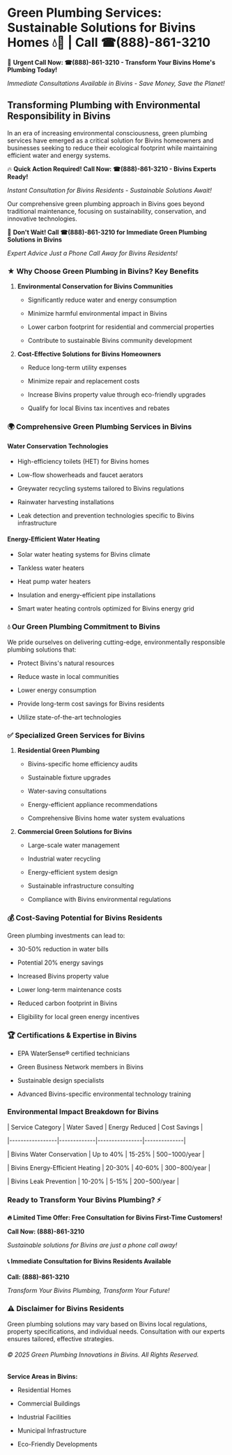 # Green Plumbing Services: Sustainable Solutions for Bivins Homes 💧🌿 | Call ☎(888)-861-3210

🚨 **Urgent Call Now: ☎(888)-861-3210 - Transform Your Bivins Home's Plumbing Today!**
*Immediate Consultations Available in Bivins - Save Money, Save the Planet!*

## Transforming Plumbing with Environmental Responsibility in Bivins

In an era of increasing environmental consciousness, green plumbing services have emerged as a critical solution for Bivins homeowners and businesses seeking to reduce their ecological footprint while maintaining efficient water and energy systems. 

🔥 **Quick Action Required! Call Now: ☎(888)-861-3210 - Bivins Experts Ready!**
*Instant Consultation for Bivins Residents - Sustainable Solutions Await!*

Our comprehensive green plumbing approach in Bivins goes beyond traditional maintenance, focusing on sustainability, conservation, and innovative technologies.

🚨 **Don't Wait! Call ☎(888)-861-3210 for Immediate Green Plumbing Solutions in Bivins**
*Expert Advice Just a Phone Call Away for Bivins Residents!*

### ★ Why Choose Green Plumbing in Bivins? Key Benefits

1. **Environmental Conservation for Bivins Communities** 
   - Significantly reduce water and energy consumption
   - Minimize harmful environmental impact in Bivins
   - Lower carbon footprint for residential and commercial properties
   - Contribute to sustainable Bivins community development

2. **Cost-Effective Solutions for Bivins Homeowners** 
   - Reduce long-term utility expenses
   - Minimize repair and replacement costs
   - Increase Bivins property value through eco-friendly upgrades
   - Qualify for local Bivins tax incentives and rebates

### 🌍 Comprehensive Green Plumbing Services in Bivins

#### Water Conservation Technologies
- High-efficiency toilets (HET) for Bivins homes
- Low-flow showerheads and faucet aerators
- Greywater recycling systems tailored to Bivins regulations
- Rainwater harvesting installations
- Leak detection and prevention technologies specific to Bivins infrastructure

#### Energy-Efficient Water Heating
- Solar water heating systems for Bivins climate
- Tankless water heaters
- Heat pump water heaters
- Insulation and energy-efficient pipe installations
- Smart water heating controls optimized for Bivins energy grid

### 💧 Our Green Plumbing Commitment to Bivins

We pride ourselves on delivering cutting-edge, environmentally responsible plumbing solutions that:
- Protect Bivins's natural resources
- Reduce waste in local communities
- Lower energy consumption
- Provide long-term cost savings for Bivins residents
- Utilize state-of-the-art technologies

### ✅ Specialized Green Services for Bivins

1. **Residential Green Plumbing**
   - Bivins-specific home efficiency audits
   - Sustainable fixture upgrades
   - Water-saving consultations
   - Energy-efficient appliance recommendations
   - Comprehensive Bivins home water system evaluations

2. **Commercial Green Solutions for Bivins**
   - Large-scale water management
   - Industrial water recycling
   - Energy-efficient system design
   - Sustainable infrastructure consulting
   - Compliance with Bivins environmental regulations

### 💰 Cost-Saving Potential for Bivins Residents

Green plumbing investments can lead to:
- 30-50% reduction in water bills
- Potential 20% energy savings
- Increased Bivins property value
- Lower long-term maintenance costs
- Reduced carbon footprint in Bivins
- Eligibility for local green energy incentives

### 🏆 Certifications & Expertise in Bivins

- EPA WaterSense® certified technicians
- Green Business Network members in Bivins
- Sustainable design specialists
- Advanced Bivins-specific environmental technology training

### Environmental Impact Breakdown for Bivins

| Service Category | Water Saved | Energy Reduced | Cost Savings |
|-----------------|-------------|----------------|--------------|
| Bivins Water Conservation | Up to 40% | 15-25% | $500-$1000/year |
| Bivins Energy-Efficient Heating | 20-30% | 40-60% | $300-$800/year |
| Bivins Leak Prevention | 10-20% | 5-15% | $200-$500/year |

### Ready to Transform Your Bivins Plumbing? ⚡

**🔥 Limited Time Offer: Free Consultation for Bivins First-Time Customers!**

**Call Now: (888)-861-3210**
*Sustainable solutions for Bivins are just a phone call away!*

#### 📞 Immediate Consultation for Bivins Residents Available

**Call: (888)-861-3210**
*Transform Your Bivins Plumbing, Transform Your Future!*

### ⚠️ Disclaimer for Bivins Residents

Green plumbing solutions may vary based on Bivins local regulations, property specifications, and individual needs. Consultation with our experts ensures tailored, effective strategies.

###### © 2025 Green Plumbing Innovations in Bivins. All Rights Reserved.

**Service Areas in Bivins:** 
- Residential Homes
- Commercial Buildings
- Industrial Facilities
- Municipal Infrastructure
- Eco-Friendly Developments